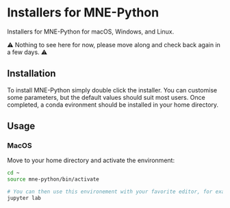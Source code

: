 # Installers for MNE-Python

Installers for MNE-Python for macOS, Windows, and Linux.

⚠️ Nothing to see here for now, please move along and check back again in a few
days. ⚠️



## Installation

To install MNE-Python simply double click the installer.
You can customise some parameters, but the default values should suit most users.
Once completed, a conda evironment should be installed in your home directory.


## Usage

### MacOS

Move to your home directory and activate the environment:

```bash
cd ~
source mne-python/bin/activate

# You can then use this environement with your favorite editor, for example
jupyter lab
```
